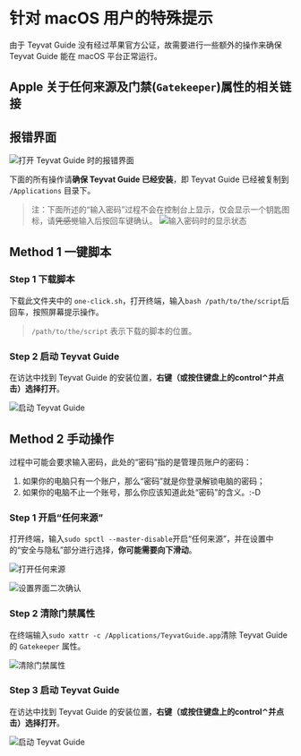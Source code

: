 # 针对 macOS 用户的特殊提示

由于 Teyvat Guide 没有经过苹果官方公证，故需要进行一些额外的操作来确保 Teyvat Guide 能在 macOS 平台正常运行。

## Apple 关于任何来源及门禁(`Gatekeeper`)属性的相关链接



## 报错界面

![打开 Teyvat Guide 时的报错界面](error.png)

下面的所有操作请**确保 Teyvat Guide 已经安装**，即 Teyvat Guide 已经被复制到 `/Applications` 目录下。

> 注：下面所述的“输入密码”过程不会在控制台上显示，仅会显示一个钥匙图标，请~~凭感觉~~输入后按回车键确认。
> ![输入密码时的显示状态](password.png)

## Method 1 一键脚本

### Step 1 下载脚本

下载此文件夹中的 `one-click.sh`，打开终端，输入`bash /path/to/the/script`后回车，按照屏幕提示操作。

> `/path/to/the/script` 表示下载的脚本的位置。

### Step 2 启动 Teyvat Guide

在访达中找到 Teyvat Guide 的安装位置，**右键（或按住键盘上的control⌃并点击）选择打开**。

![启动 Teyvat Guide](open.png)

## Method 2 手动操作

过程中可能会要求输入密码，此处的“密码”指的是管理员账户的密码：

1. 如果你的电脑只有一个账户，那么“密码”就是你登录解锁电脑的密码；
2. 如果你的电脑不止一个账号，那么你应该知道此处“密码”的含义。:-D

### Step 1 开启“任何来源”

打开终端，输入`sudo spctl --master-disable`开启“任何来源”，并在设置中的“安全与隐私”部分进行选择，**你可能需要向下滑动**。

  ![打开任何来源](gatekeeper.png)

  ![设置界面二次确认](gatekeeper-settings.png)

### Step 2 清除门禁属性

在终端输入`sudo xattr -c /Applications/TeyvatGuide.app`清除 Teyvat Guide 的 `Gatekeeper` 属性。

![清除门禁属性](remove-gatekeeper.png)

### Step 3 启动 Teyvat Guide

在访达中找到 Teyvat Guide 的安装位置，**右键（或按住键盘上的control⌃并点击）选择打开**。

![启动 Teyvat Guide](open.png)
